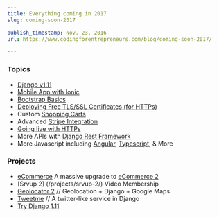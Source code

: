 ```yaml
---
title: Everything coming in 2017
slug: coming-soon-2017

publish_timestamp: Nov. 23, 2016
url: https://www.codingforentrepreneurs.com/blog/coming-soon-2017/

---
```



### Topics
- [Django v1.11](https://www.codingforentrepreneurs.com/tags/django-1-11/)
- [Mobile App with Ionic](/courses/django-angular-ionic)
- [Bootstrap Basics](https://www.codingforentrepreneurs.com/projects/bootstrap-basics-v4/)
- [Deploying Free TLS/SSL Certificates (for HTTPs)](https://www.codingforentrepreneurs.com/projects/angular-django/secure-your-site-free-ssl-tls/)
- Custom [Shopping Carts](https://www.codingforentrepreneurs.com/courses/ecommerce/cart-component/)
- Advanced [Stripe Integration](https://www.codingforentrepreneurs.com/courses/ecommerce/stripe-integration/)
- [Going live with HTTPs](https://www.codingforentrepreneurs.com/projects/angular-django/secure-your-site-free-ssl-tls/)
- More APIs with [Django Rest Framework](https://www.codingforentrepreneurs.com/tags/django-rest-framework/)
- More Javascript including [Angular](https://www.codingforentrepreneurs.com/tags/angular/), [Typescript](https://www.codingforentrepreneurs.com/tags/typescript/), &amp; More
            

### Projects
- [eCommerce](https://www.codingforentrepreneurs.com/courses/ecommerce) A massive upgrade to [eCommerce 2](https://www.codingforentrepreneurs.com/projects/ecommerce-2/)
- [Srvup 2] (/projects/srvup-2/) Video Membership
- [Geolocator 2](https://www.codingforentrepreneurs.com/projects/geolocator-2) // Geolocation + Django + Google Maps
- [Tweetme](/projects/tweetme/) // A twitter-like service in Django 
- [Try Django 1.11](https://www.codingforentrepreneurs.com/projects/try-django-111/)
